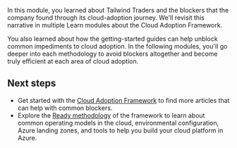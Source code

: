 In this module, you learned about Tailwind Traders and the blockers that the company found through its cloud-adoption journey. We'll revisit this narrative in multiple Learn modules about the Cloud Adoption Framework.

You also learned about how the getting-started guides can help unblock common impediments to cloud adoption. In the following modules, you'll go deeper into each methodology to avoid blockers altogether and become truly efficient at each area of cloud adoption.

## Next steps

- Get started with the [Cloud Adoption Framework](/azure/cloud-adoption-framework/get-started/?azure-portal=true) to find more articles that can help with common blockers.
- Explore the [Ready methodology](/azure/cloud-adoption-framework/ready/?azure-portal=true) of the framework to learn about common operating models in the cloud, environmental configuration, Azure landing zones, and tools to help you build your cloud platform in Azure.
